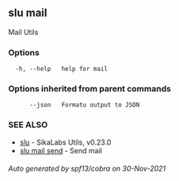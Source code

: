 ## slu mail

Mail Utils

### Options

```
  -h, --help   help for mail
```

### Options inherited from parent commands

```
      --json   Formatu output to JSON
```

### SEE ALSO

* [slu](slu.md)	 - SikaLabs Utils, v0.23.0
* [slu mail send](slu_mail_send.md)	 - Send mail

###### Auto generated by spf13/cobra on 30-Nov-2021
